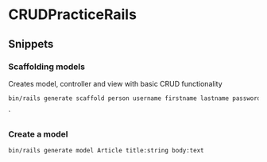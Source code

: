 # CRUDPracticeRails

## Snippets

### Scaffolding models

Creates model, controller and view with basic CRUD functionality

``` sh
bin/rails generate scaffold person username firstname lastname password
```

`

### Create a model

``` sh
bin/rails generate model Article title:string body:text
```
